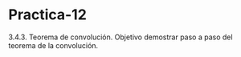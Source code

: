 # Practica-12

3.4.3. Teorema de convolución.
Objetivo demostrar paso a paso del teorema de la convolución.
